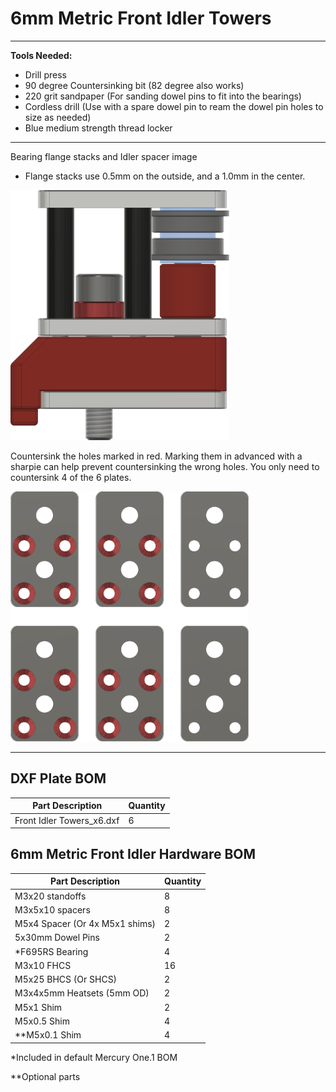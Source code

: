 # 6mm Metric Front Idler Towers

___

**Tools Needed:**

- Drill press
- 90 degree Countersinking bit (82 degree also works)
- 220 grit sandpaper (For sanding dowel pins to fit into the bearings)
- Cordless drill (Use with a spare dowel pin to ream the dowel pin holes to size as needed)
- Blue medium strength thread locker

___

Bearing flange stacks and Idler spacer image

- Flange stacks use 0.5mm on the outside, and a 1.0mm in the center.

<img src="../../Images/6mm_Front_Tower_Flange_Stack.png" alt="Front Idler Bearing Stacks" height="400">

Countersink the holes marked in red. Marking them in advanced with a sharpie can help prevent countersinking the wrong holes. You only need to countersink 4 of the 6 plates.

<img src="../../Images/Front_Idlers_Countersink_Top.png" alt="Front Idler Countersink Top Holes" height="400">

___

## DXF Plate BOM

| Part Description                       | Quantity |
|----------------------------------------|----------|
| Front Idler Towers_x6.dxf              | 6        |

## 6mm Metric Front Idler Hardware BOM

| Part Description               | Quantity |
|--------------------------------|----------|
| M3x20 standoffs                | 8        |
| M3x5x10 spacers                | 8        |
| M5x4 Spacer (Or 4x M5x1 shims) | 2        |
| 5x30mm Dowel Pins              | 2        |
| *F695RS Bearing                | 4        |
| M3x10 FHCS                     | 16       |
| M5x25 BHCS (Or SHCS)           | 2        |
| M3x4x5mm Heatsets (5mm OD)     | 2        |
| M5x1 Shim                      | 2        |
| M5x0.5 Shim                    | 4        |
| **M5x0.1 Shim                  | 4        |

*Included in default Mercury One.1 BOM

**Optional parts
